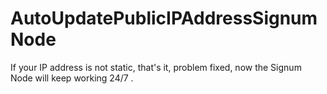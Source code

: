# AutoUpdatePublicIPAddressSignumNode

If your IP address is not static, that's it, problem fixed, now the Signum Node will keep working 24/7 .
